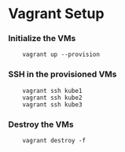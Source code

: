 # Vagrant Setup

### Initialize the VMs
```
    vagrant up --provision 
```
### SSH in the provisioned VMs
```
    vagrant ssh kube1
    vagrant ssh kube2
    vagrant ssh kube3
```
### Destroy the VMs
```
    vagrant destroy -f 
```
